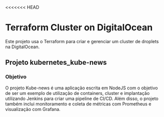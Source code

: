 <<<<<<< HEAD
# Terraform Cluster on DigitalOcean

Este projeto usa o Terraform para criar e gerenciar um cluster de droplets na DigitalOcean.
## Projeto kubernetes_kube-news

### Objetivo

O projeto Kube-news é uma aplicação escrita em NodeJS com o objetivo de ser um exemplo de utilização de containers, cluster e implantação utilizando Jenkins para criar uma pipeline de CI/CD. Além disso, o projeto também inclui monitoramento e coleta de métricas com Prometheus e visualização com Grafana.
